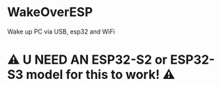# WakeOverESP
Wake up PC via USB, esp32 and WiFi

# ⚠️ U NEED AN ESP32-S2 or ESP32-S3 model for this to work! ⚠️
